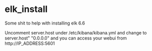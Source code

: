 # elk_install
Some shit to help with installing elk 6.6

Uncomment server.host under /etc/kibana/kibana.yml and change to server.host" "0.0.0.0" and you can access your webui from http://IP_ADDRESS:5601
